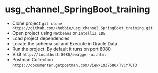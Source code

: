 # usg_channel_SpringBoot_training

* Clone project `git clone  https://github.com/khobbie/usg_channel_SpringBoot_training.git`
* Open project using `Netbeans` or `IntelliJ IDE`
* Load project dependencies
* Locate the schema.sql and Execute in Oracle Data
* Run the project. By default it runs on port 8080
* Visit `http://localhost:8080/swagger-ui.html`
* Postman Collection `https://documenter.getpostman.com/view/1937580/TVCY7CT3`